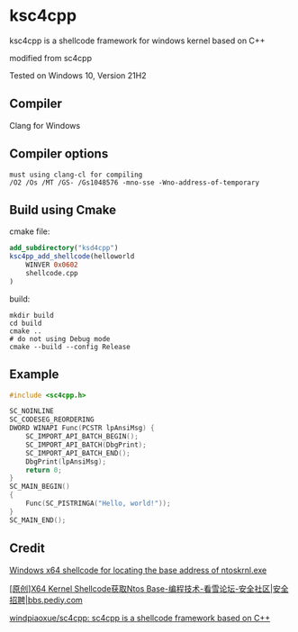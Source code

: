 # ksc4cpp
ksc4cpp is a shellcode framework for windows kernel based on C++

modified from sc4cpp

Tested on Windows 10, Version 21H2

## Compiler
Clang for Windows

## Compiler options
```
must using clang-cl for compiling
/O2 /Os /MT /GS- /Gs1048576 -mno-sse -Wno-address-of-temporary
```
## Build using Cmake

cmake file:

```cmake
add_subdirectory("ksd4cpp")
ksc4pp_add_shellcode(helloworld
    WINVER 0x0602
    shellcode.cpp
)
```

build:

```
mkdir build
cd build
cmake ..
# do not using Debug mode
cmake --build --config Release
```

## Example
```cpp
#include <sc4cpp.h>

SC_NOINLINE
SC_CODESEG_REORDERING
DWORD WINAPI Func(PCSTR lpAnsiMsg) {
    SC_IMPORT_API_BATCH_BEGIN();
    SC_IMPORT_API_BATCH(DbgPrint);
    SC_IMPORT_API_BATCH_END();
    DbgPrint(lpAnsiMsg);
    return 0;
}
SC_MAIN_BEGIN()
{
    Func(SC_PISTRINGA("Hello, world!"));
}
SC_MAIN_END();
```

## Credit

[Windows x64 shellcode for locating the base address of ntoskrnl.exe](https://gist.github.com/Barakat/34e9924217ed81fd78c9c92d746ec9c6)

[[原创]X64 Kernel Shellcode获取Ntos Base-编程技术-看雪论坛-安全社区|安全招聘|bbs.pediy.com](https://bbs.pediy.com/thread-266744.htm)

[windpiaoxue/sc4cpp: sc4cpp is a shellcode framework based on C++](https://github.com/windpiaoxue/sc4cpp)